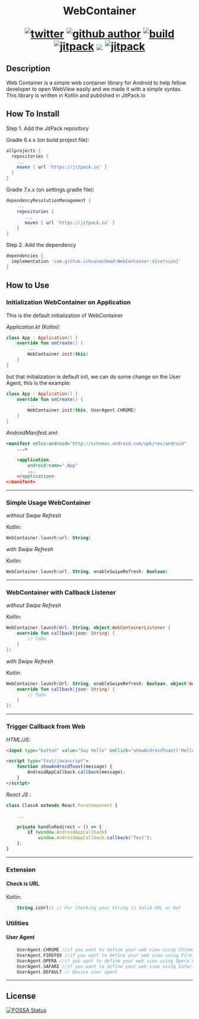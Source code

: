 <h1 align="center" style="border-bottom: none;">
    WebContainer 
    <p align="center">
       <a href="https://twitter.com/intent/tweet?text=Web Container for your Android WebView&url=https://github.com/ichsanachmad/WebContainer/"><img src="https://img.shields.io/badge/Tweet--white?style=social&logo=twitter" alt="twitter"></a>
      <a href="https://github.com/ichsanachmad/"><img src="https://img.shields.io/badge/GitHub--white?style=social&logo=github" alt="github author"></a>
      <a href="https://github.com/ichsanachmad/WebContainer/actions/workflows/android.yml"><img src="https://github.com/ichsanachmad/WebContainer/actions/workflows/android.yml/badge.svg?branch=master" alt="build"></a>
      <a href="https://jitpack.io/#ichsanachmad/WebContainer"><img src="https://jitpack.io/v/ichsanachmad/WebContainer.svg" alt="jitpack"></a>
<a href="https://app.fossa.com/projects/git%2Bgithub.com%2Fichsanachmad%2FWebContainer?ref=badge_shield" alt="FOSSA Status"><img src="https://app.fossa.com/api/projects/git%2Bgithub.com%2Fichsanachmad%2FWebContainer.svg?type=shield"/></a>
      <a href="https://www.codacy.com/gh/ichsanachmad/WebContainer/dashboard?utm_source=github.com&amp;utm_medium=referral&amp;utm_content=ichsanachmad/WebContainer&amp;utm_campaign=Badge_Grade"><img src="https://app.codacy.com/project/badge/Grade/c51cab0dcc56431bbda3e6e007c8e916" alt="jitpack"></a>
    </p>
</h1>

## Description

Web Container is a simple web container library for Android to help fellow developer to open WebView easily and we made it with a simple syntax. This library is written in Kotlin and published in JitPack.io

## How To Install

Step 1. Add the JitPack repository


Gradle 6.x.x (on build project file):  
```gradle
allprojects {
  repositories {
    ...
    maven { url 'https://jitpack.io' }
  }
}
```


Gradle 7.x.x (on settings.gradle file): 
```gradle
dependencyResolutionManagement {
    ...
    repositories {
       ...
       maven { url 'https://jitpack.io' }
    }
}
```

Step 2. Add the dependency

```gradle
dependencies {
  implementation 'com.github.ichsanachmad:WebContainer:${version}'
}
```

## How to Use
### Initialization WebContainer on Application

This is the default initialization of WebContainer 

_Application.kt_ (Kotlin):
```kotlin
class App : Application() {
    override fun onCreate() {
        ...
        WebContainer.init(this)
    }
}
```

but that initialization is default init, we can do some change on the User Agent, this is the example:

```kotlin
class App : Application() {
    override fun onCreate() {
        ...
        WebContainer.init(this, UserAgent.CHROME)
    }
}
```

_AndroidManifest.xml_:
```xml
<manifest xmlns:android="http://schemas.android.com/apk/res/android"
    ...>

    <application
        android:name=".App"
        ...
    </application>
</manifest>
```

---

### Simple Usage WebContainer

_without Swipe Refresh_

Kotlin:
```kotlin
WebContainer.launch(url: String)
```

_with Swipe Refresh_

Kotlin:
```kotlin
WebContainer.launch(url: String, enableSwipeRefresh: Boolean)
```

---

### WebContainer with Callback Listener

_without Swipe Refresh_

Kotlin:
```kotlin
WebContainer.launch(Url: String, object:WebContainerListener {
    override fun callback(json: String) {
        // ToDo
    }
})
```

_with Swipe Refresh_

Kotlin:
```kotlin
WebContainer.launch(Url: String, enableSwipeRefresh: Boolean, object:WebContainerListener {
    override fun callback(json: String) {
        // ToDo
    }
})
```

---

### Trigger Callback from Web

_HTML/JS_:
```html
<input type="button" value="Say hello" onClick="showAndroidToast('Hello Android!')" />

<script type="text/javascript">
    function showAndroidToast(message) {
        AndroidAppCallback.callback(message);
    }
</script>
```

_React JS_ :
```javascript
class ClassA extends React.PureComponent {

    ...

    private handleRedirect = () => {
        if (window.AndroidAppCallback)
            window.AndroidAppCallback.callback("Test");
    };
}
```

---

### Extension

#### Check is URL

Kotlin:
```kotlin
    String.isUrl() // For Checking your String is Valid URL or Not
```

### Utilities

#### User Agent

```kotlin
    UserAgent.CHROME //if you want to define your web view using Chrome User agent 
    UserAgent.FIREFOX //if you want to define your web view using Firefox User agent 
    UserAgent.OPERA //if you want to define your web view using Opera User Agent
    UserAgent.SAFARI //if you want to define your web view using Safari User Agent
    UserAgent.DEFAULT // Device user agent
```

---

## License
[![FOSSA Status](https://app.fossa.com/api/projects/git%2Bgithub.com%2Fichsanachmad%2FWebContainer.svg?type=large)](https://app.fossa.com/projects/git%2Bgithub.com%2Fichsanachmad%2FWebContainer?ref=badge_large)

